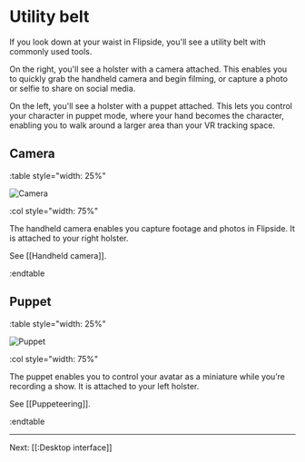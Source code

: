 # Utility belt

If you look down at your waist in Flipside, you'll see a utility belt with commonly used tools.

On the right, you'll see a holster with a camera attached. This enables you to quickly grab the
handheld camera and begin filming, or capture a photo or selfie to share on social media.

On the left, you'll see a holster with a puppet attached. This lets you control your character
in puppet mode, where your hand becomes the character, enabling you to walk around a larger
area than your VR tracking space.

## Camera

:table style="width: 25%"

![Camera](https://www.flipsidexr.com/files/docs/graphics/model_selfie-camera.png)

:col style="width: 75%"

The handheld camera enables you capture footage and photos in Flipside. It is attached to your right holster.

See [[Handheld camera]].

:endtable

## Puppet

:table style="width: 25%"

![Puppet](https://www.flipsidexr.com/files/docs/graphics/model_puppet.png)

:col style="width: 75%"

The puppet enables you to control your avatar as a miniature while you’re recording a show. It is attached to your left holster.

See [[Puppeteering]].

:endtable

---

Next: [[:Desktop interface]]
